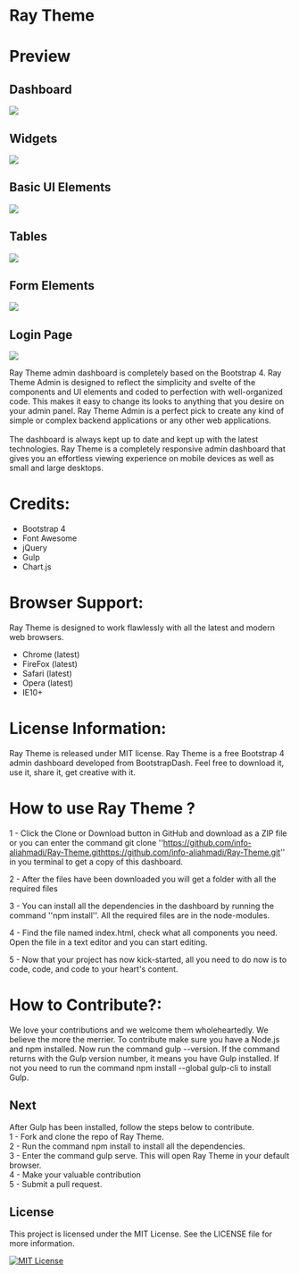 <h1>Ray Theme</h1>

# Preview
## Dashboard
<a href="https://raw.githubusercontent.com/info-aliahmadi/Ray-Theme/main/images/Demo/RayTheme-Admin.png" target="_blank">
<img src="https://raw.githubusercontent.com/info-aliahmadi/Ray-Theme/main/images/Demo/RayTheme-Admin.png">
</a>

## Widgets
<a href="https://raw.githubusercontent.com/info-aliahmadi/Ray-Theme/main/images/Demo/RayTheme-Admin2png.png" target="_blank">
<img src="https://raw.githubusercontent.com/info-aliahmadi/Ray-Theme/main/images/Demo/RayTheme-Admin2png.png">
</a>

## Basic UI Elements
<a href="https://raw.githubusercontent.com/info-aliahmadi/Ray-Theme/main/images/Demo/RayTheme-Admin3.png" target="_blank">
<img src="https://raw.githubusercontent.com/info-aliahmadi/Ray-Theme/main/images/Demo/RayTheme-Admin3.png">
</a>

## Tables
<a href="https://raw.githubusercontent.com/info-aliahmadi/Ray-Theme/main/images/Demo/RayTheme-Admin4.png" target="_blank">
<img src="https://raw.githubusercontent.com/info-aliahmadi/Ray-Theme/main/images/Demo/RayTheme-Admin4.png">
</a>

## Form Elements
<a href="https://raw.githubusercontent.com/info-aliahmadi/Ray-Theme/main/images/Demo/RayTheme-Admin6.png" target="_blank">
<img src="https://raw.githubusercontent.com/info-aliahmadi/Ray-Theme/main/images/Demo/RayTheme-Admin6.png">
</a>


## Login Page
<a href="https://raw.githubusercontent.com/info-aliahmadi/Ray-Theme/main/images/Demo/RayTheme-Admin7.png" target="_blank">
<img src="https://raw.githubusercontent.com/info-aliahmadi/Ray-Theme/main/images/Demo/RayTheme-Admin7.png">
</a>


Ray Theme admin dashboard is completely based on the Bootstrap 4. Ray Theme Admin is designed to reflect the simplicity and svelte of the components and UI elements and coded to perfection with well-organized code. This makes it easy to change its looks to anything that you desire on your admin panel. Ray Theme Admin is a perfect pick to create any kind of simple or complex backend applications or any other web applications.
<br><br>
The dashboard is always kept up to date and kept up with the latest technologies. Ray Theme is a completely responsive admin dashboard that gives you an effortless viewing experience on mobile devices as well as small and large desktops.


<h1>Credits:</h1>

- Bootstrap 4
- Font Awesome
- jQuery
- Gulp
- Chart.js

<h1>Browser Support:</h1>

Ray Theme is designed to work flawlessly with all the latest and modern web browsers.

- Chrome (latest)
- FireFox (latest)
- Safari (latest)
- Opera (latest)
- IE10+  

<h1>License Information:</h1>


Ray Theme is released under MIT license. Ray Theme is a free Bootstrap 4 admin dashboard developed from BootstrapDash. Feel free to download it, use it, share it, get creative with it.

<h1>How to use Ray Theme ?</h1>


1 - Click the Clone or Download button in GitHub and download as a ZIP file or you can enter the command git clone ''https://github.com/info-aliahmadi/Ray-Theme.githttps://github.com/info-aliahmadi/Ray-Theme.git'' in you terminal to get a copy of this dashboard.

2 - After the files have been downloaded you will get a folder with all the required files

3 - You can install all the dependencies in the dashboard by running the command ''npm install''. All the required files are in the node-modules.

4 - Find the file named index.html, check what all components you need. Open the file in a text editor and you can start editing.

5 - Now that your project has now kick-started, all you need to do now is to code, code, and code to your heart's content.

<h1>How to Contribute?:</h1>


We love your contributions and we welcome them wholeheartedly. We believe the more the merrier.
To contribute make sure you have a Node.js and npm installed. Now run the command gulp --version. If the command returns with the Gulp version number, it means you have Gulp installed. If not you need to run the command npm install --global gulp-cli to install Gulp.

<h2>Next</h2>

After Gulp has been installed, follow the steps below to contribute.
  <br>
	1 - Fork and clone the repo of Ray Theme.
  <br>
	2 - Run the command npm install to install all the dependencies.
  <br>
	3 - Enter the command gulp serve. This will open Ray Theme in your default browser.
  <br>
	4 - Make your valuable contribution
  <br>
	5 - Submit a pull request.

## License
This project is licensed under the MIT License. See the LICENSE file for more information.

[![MIT License](https://img.shields.io/badge/License-MIT-green.svg)](https://choosealicense.com/licenses/mit/)
